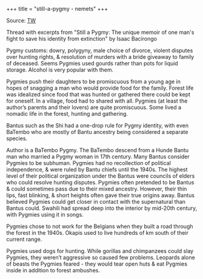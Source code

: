 +++
title = "still-a-pygmy - nemets"
+++

Source: [TW](https://unrollthread.com/t/1624572393556672512/)

Thread with excerpts from "Still a Pygmy: The unique memoir of one man's fight to save his identity from extinction" by Isaac Bacirongo

Pygmy customs: dowry, polygyny, male choice of divorce, violent disputes over hunting rights, & resolution of murders with a bride giveaway to family of deceased. Seems Pygmies used gourds rather than pots for liquid storage. Alcohol is very popular with them.

Pygmies push their daughters to be promiscuous from a young age in hopes of snagging a man who would provide food for the family. Forest life was idealized since food that was hunted or gathered there could be kept for oneself. In a village, food had to shared with all. Pygmies (at least the author’s parents and their lovers) are quite promiscuous. Some lived a nomadic life in the forest, hunting and gathering.

Bantus such as the Shi had a one-drop rule for Pygmy identity, with even BaTembo who are mostly of Bantu ancestry being considered a separate species.

Author is a BaTembo Pygmy. The BaTembo descend from a Hunde Bantu man who married a Pygmy woman in 17th century. Many Bantus consider Pygmies to be subhuman. Pygmies had no recollection of political independence, & were ruled by Bantu chiefs until the 1940s. The highest level of their political organization under the Bantus were councils of elders who could resolve hunting disputes. Pygmies often pretended to be Bantus & could sometimes pass due to their mixed ancestry. However, their thin lips, fast blinking, & short heights often gave their true origins away. Bantus believed Pygmies could get closer in contact with the supernatural than Bantus could. Swahili had spread deep into the interior by mid-20th century, with Pygmies using it in songs.

Pygmies chose to not work for the Belgians when they built a road through the forest in the 1940s. Okapis used to live hundreds of km south of their current range. 

Pygmies used dogs for hunting. While gorillas and chimpanzees could slay Pygmies, they weren’t aggressive so caused few problems. Leopards alone of beasts the Pygmies feared - they would tear open huts & eat Pygmies inside in addition to forest ambushes.

